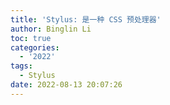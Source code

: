 ```yaml
---
title: 'Stylus: 是一种 CSS 预处理器'
author: Binglin Li
toc: true
categories:
  - '2022'
tags:
  - Stylus
date: 2022-08-13 20:07:26
---
```

